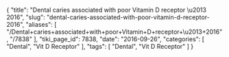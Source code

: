 {
    "title": "Dental caries associated with poor Vitamin D receptor \u2013 2016",
    "slug": "dental-caries-associated-with-poor-vitamin-d-receptor-2016",
    "aliases": [
        "/Dental+caries+associated+with+poor+Vitamin+D+receptor+\u2013+2016",
        "/7838"
    ],
    "tiki_page_id": 7838,
    "date": "2016-09-26",
    "categories": [
        "Dental",
        "Vit D Receptor"
    ],
    "tags": [
        "Dental",
        "Vit D Receptor"
    ]
}